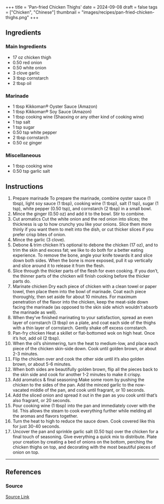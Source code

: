 +++
title = 'Pan-fried Chicken Thighs'
date = 2024-09-08
draft = false
tags = ["Chicken", "Chinese"]
thumbnail = "images/recipes/pan-fried-chicken-thighs.png"
+++

## Ingredients

### Main Ingredients

- 17 oz chicken thigh
- 0.50  red onion
- 0.50  white onion
- 3 clove garlic
- 3 tbsp cornstarch
- 2 tbsp oil

### Marinade

- 1 tbsp Kikkoman® Oyster Sauce (Amazon​)
- 1 tbsp Kikkoman® Soy Sauce (Amazon)
- 1 tbsp cooking wine (Shaoxing or any other kind of cooking wine)
- 1 tsp salt
- 1 tsp sugar
- 0.50 tsp white pepper
- 2 tbsp cornstarch
- 0.50 oz ginger

### Miscellaneous

- 1 tbsp cooking wine
- 0.50 tsp garlic salt

## Instructions

1. Prepare marinade
To prepare the marinade, combine oyster sauce (1 tbsp), light soy sauce (1 tbsp), cooking wine (1 tbsp), salt (1 tsp), sugar (1 tsp), white pepper (0.50 tsp), and cornstarch (2 tbsp) in a small bowl.
1. Mince the ginger (0.50 oz) and add it to the bowl. Stir to combine.
1. Cut aromatics
Cut the white onion and the red onion into slices; the thickness is up to how crunchy you like your onions. Slice them more thinly if you want them to melt into the dish, or cut thicker slices if you prefer crisp bites of onion.
1. Mince the garlic (3 clove).
1. Debone & trim chicken
It’s optional to debone the chicken (17 oz), and to trim the skin and excess fat; we like to do both for a better eating experience. To remove the bone, angle your knife towards it and slice down both sides. When the bone is more exposed, pull it up vertically and slice around it to release it from the flesh.
1. Slice through the thicker parts of the flesh for even cooking. If you don’t, the thinner parts of the chicken will finish cooking before the thicker parts do.
1. Marinate chicken
Dry each piece of chicken with a clean towel or paper towel, then place them into the bowl of marinade. Coat each piece thoroughly, then set aside for about 10 minutes. For maximum penetration of the flavor into the chicken, keep the meat-side down facing the marinade (as opposed to the skin side which wouldn't absorb the marinade as well).
1. When they’ve finished marinating to your satisfaction, spread an even layer of cornstarch (3 tbsp) on a plate, and coat each side of the thighs with a thin layer of cornstarch. Gently shake off excess cornstarch.
1. Pan-fry chicken
Heat a skillet or flat-bottomed wok on high heat. Once it’s hot, add oil (2 tbsp).
1. When the oil’s shimmering, turn the heat to medium-low, and place each piece of the chicken skin-side down. Cook until golden brown, or about 2-3 minutes.
1. Flip the chicken over and cook the other side until it’s also golden brown, or about 5-6 minutes.
1. When both sides are beautifully golden brown, flip all the pieces back to the skin side and cook for another 1-2 minutes to make it crispy.
1. Add aromatics & final seasoning
Make some room by pushing the chicken to the sides of the pan. Add the minced garlic to the now-vacated middle of the pan, and cook until fragrant, or 10 seconds.
1. Add the sliced onion and spread it out in the pan as you cook until that’s also fragrant, or 20 seconds.
1. Pour cooking wine (1 tbsp) into the pan and immediately cover with the lid. This allows the steam to cook everything further while melding all the aromas and flavors together.
1. Turn the heat to high to reduce the sauce down. Cook covered like this for just 30-40 seconds.
1. Uncover the pan and sprinkle garlic salt (0.50 tsp) over the chicken for a final touch of seasoning. Give everything a quick mix to distribute. Plate your creation by creating a bed of onions on the bottom, perching the chicken thighs on top, and decorating with the most beautiful pieces of onion on top.

***

## References

### Source

[Source Link](https://www.madewithlau.com/recipes/pan-fried-chicken-thighs)